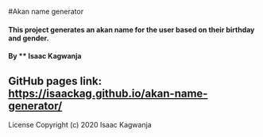 #Akan name generator
#### This project generates an akan name for the user based on their birthday and gender.
#### By ** Isaac Kagwanja
## GitHub pages link: https://isaackag.github.io/akan-name-generator/
License
Copyright (c) 2020 Isaac Kagwanja
